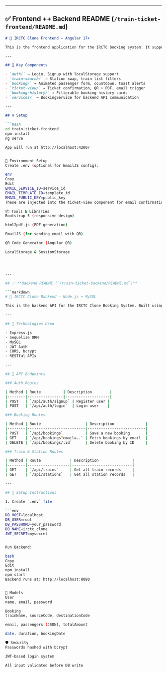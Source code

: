 
---

## ✅ **Frontend ++ Backend README (`/train-ticket-frontend/README.md`)**

```markdown
# 🚆 IRCTC Clone Frontend – Angular 17+

This is the frontend application for the IRCTC booking system. It supports dynamic train search, booking, countdowns, ticket view with QR and PDF support, and booking history.

---

## 📁 Key Components

- `auth/` → Login, Signup with localStorage support
- `train-search/` → Station swap, train list filters
- `booking/` → Animated passenger form, countdown, toast alerts
- `ticket-view/` → Ticket confirmation, QR + PDF, email trigger
- `booking-history/` → Filterable booking history cards
- `services/` → BookingService for backend API communication

---

## ⚙️ Setup

```bash
cd train-ticket-frontend
npm install
ng serve

App will run at http://localhost:4200/


📂 Environment Setup
Create .env (optional for EmailJS config):

env
Copy
Edit
EMAIL_SERVICE_ID=service_id
EMAIL_TEMPLATE_ID=template_id
EMAIL_PUBLIC_KEY=public_key
These are injected into the ticket-view component for email confirmations.

📦 Tools & Libraries
Bootstrap 5 (responsive design)

html2pdf.js (PDF generation)

EmailJS (for sending email with QR)

QR Code Generator (Angular QR)

LocalStorage & SessionStorage




---

## ✅ **Backend README (`/train-ticket-backend/README.md`)**

```markdown
# 🧠 IRCTC Clone Backend – Node.js + MySQL

This is the backend API for the IRCTC Clone Booking System. Built using Express, Sequelize ORM, and JWT-based auth.

---

## 🔧 Technologies Used

- Express.js
- Sequelize ORM
- MySQL
- JWT Auth
- CORS, bcrypt
- RESTful APIs

---

## 🔌 API Endpoints

### Auth Routes

| Method | Route          | Description        |
|--------|----------------|--------------------|
| POST   | `/api/auth/signup` | Register user |
| POST   | `/api/auth/login`  | Login user    |

### Booking Routes

| Method | Route                    | Description              |
|--------|--------------------------|--------------------------|
| POST   | `/api/bookings`          | Save a new booking       |
| GET    | `/api/bookings?email=..` | Fetch bookings by email  |
| DELETE | `/api/bookings/:id`      | Delete booking by ID     |

### Train & Station Routes

| Method | Route             | Description               |
|--------|-------------------|---------------------------|
| GET    | `/api/trains`     | Get all train records     |
| GET    | `/api/stations`   | Get all station records   |

---

## 🧪 Setup Instructions

1. Create `.env` file

```env
DB_HOST=localhost
DB_USER=root
DB_PASSWORD=your_password
DB_NAME=irctc_clone
JWT_SECRET=mysecret


Run Backend:

bash
Copy
Edit
npm install
npm start
Backend runs at: http://localhost:8080


📄 Models
User
name, email, password

Booking
trainName, sourceCode, destinationCode

email, passengers (JSON), totalAmount

date, duration, bookingDate

🛡️ Security
Passwords hashed with bcrypt

JWT-based login system

All input validated before DB write
